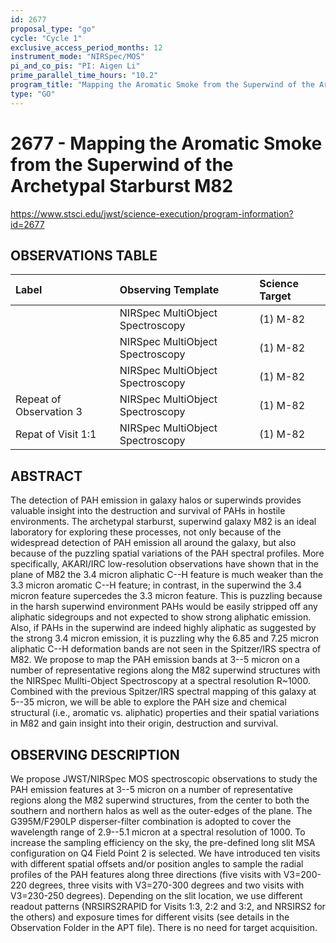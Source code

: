```yaml
---
id: 2677
proposal_type: "go"
cycle: "Cycle 1"
exclusive_access_period_months: 12
instrument_mode: "NIRSpec/MOS"
pi_and_co_pis: "PI: Aigen Li"
prime_parallel_time_hours: "10.2"
program_title: "Mapping the Aromatic Smoke from the Superwind of the Archetypal Starburst M82"
type: "GO"
---
```

# 2677 - Mapping the Aromatic Smoke from the Superwind of the Archetypal Starburst M82
https://www.stsci.edu/jwst/science-execution/program-information?id=2677
## OBSERVATIONS TABLE
| Label                 | Observing Template             | Science Target |
| :-------------------- | :----------------------------- | :------------- |
|                       | NIRSpec MultiObject Spectroscopy | (1) M-82       |
|                       | NIRSpec MultiObject Spectroscopy | (1) M-82       |
|                       | NIRSpec MultiObject Spectroscopy | (1) M-82       |
| Repeat of Observation 3 | NIRSpec MultiObject Spectroscopy | (1) M-82       |
| Repat of Visit 1:1    | NIRSpec MultiObject Spectroscopy | (1) M-82       |

## ABSTRACT

The detection of PAH emission in galaxy halos or superwinds provides valuable insight into the destruction and survival of PAHs in hostile environments. The archetypal starburst, superwind galaxy M82 is an ideal laboratory for exploring these processes, not only because of the widespread detection of PAH emission all around the galaxy, but also because of the puzzling spatial variations of the PAH spectral profiles. More specifically, AKARI/IRC low-resolution observations have shown that in the plane of M82 the 3.4 micron aliphatic C--H feature is much weaker than the 3.3 micron aromatic C--H feature; in contrast, in the superwind the 3.4 micron feature supercedes the 3.3 micron feature. This is puzzling because in the harsh superwind environment PAHs would be easily stripped off any aliphatic sidegroups and not expected to show strong aliphatic emission. Also, if PAHs in the superwind are indeed highly aliphatic as suggested by the strong 3.4 micron emission, it is puzzling why the 6.85 and 7.25 micron aliphatic C--H deformation bands are not seen in the Spitzer/IRS spectra of M82.
We propose to map the PAH emission bands at 3--5 micron on a number of representative regions along the M82 superwind structures with the NIRSpec Mullti-Object Spectroscopy at a spectral resolution R~1000. Combined with the previous Spitzer/IRS spectral mapping of this galaxy at 5--35 micron, we will be able to explore the PAH size and chemical structural (i.e., aromatic vs. aliphatic) properties and their spatial variations in M82 and gain insight into their origin, destruction and survival.

## OBSERVING DESCRIPTION

We propose JWST/NIRSpec MOS spectroscopic observations to study the PAH emission features at 3--5 micron on a number of representative regions along the M82 superwind structures, from the center to both the southern and northern halos as well as the outer-edges of the plane. The G395M/F290LP disperser-filter combination is adopted to cover the wavelength range of 2.9--5.1 micron at a spectral resolution of 1000. To increase the sampling efficiency on the sky, the pre-defined long slit MSA configuration on Q4 Field Point 2 is selected. We have introduced ten visits with different spatial offsets and/or position angles to sample the radial profiles of the PAH features along three directions (five visits with V3=200-220 degrees, three visits with V3=270-300 degrees and two visits with V3=230-250 degrees). Depending on the slit location, we use different readout patterns (NRSIRS2RAPID for Visits 1:3, 2:2 and 3:2, and NRSIRS2 for the others) and exposure times for different visits (see details in the Observation Folder in the APT file). There is no need for target acquisition.